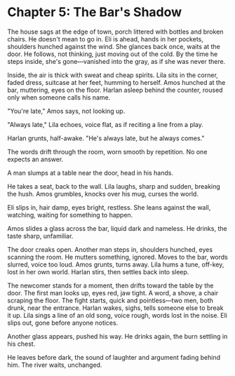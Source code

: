 # Chapter 5: The Bar's Shadow

The house sags at the edge of town, porch littered with bottles and broken chairs. He doesn't mean to go in. Eli is ahead, hands in her pockets, shoulders hunched against the wind. She glances back once, waits at the door. He follows, not thinking, just moving out of the cold. By the time he steps inside, she's gone—vanished into the gray, as if she was never there.

Inside, the air is thick with sweat and cheap spirits. Lila sits in the corner, faded dress, suitcase at her feet, humming to herself. Amos hunched at the bar, muttering, eyes on the floor. Harlan asleep behind the counter, roused only when someone calls his name.

"You're late," Amos says, not looking up.

"Always late," Lila echoes, voice flat, as if reciting a line from a play.

Harlan grunts, half-awake. "He's always late, but he always comes."

The words drift through the room, worn smooth by repetition. No one expects an answer.

A man slumps at a table near the door, head in his hands.

He takes a seat, back to the wall. Lila laughs, sharp and sudden, breaking the hush. Amos grumbles, knocks over his mug, curses the world.

Eli slips in, hair damp, eyes bright, restless. She leans against the wall, watching, waiting for something to happen.

Amos slides a glass across the bar, liquid dark and nameless. He drinks, the taste sharp, unfamiliar.

The door creaks open. Another man steps in, shoulders hunched, eyes scanning the room. He mutters something, ignored. Moves to the bar, words slurred, voice too loud. Amos grunts, turns away. Lila hums a tune, off-key, lost in her own world. Harlan stirs, then settles back into sleep.

The newcomer stands for a moment, then drifts toward the table by the door. The first man looks up, eyes red, jaw tight. A word, a shove, a chair scraping the floor. The fight starts, quick and pointless—two men, both drunk, near the entrance. Harlan wakes, sighs, tells someone else to break it up. Lila sings a line of an old song, voice rough, words lost in the noise. Eli slips out, gone before anyone notices.

Another glass appears, pushed his way. He drinks again, the burn settling in his chest.

He leaves before dark, the sound of laughter and argument fading behind him. The river waits, unchanged. 